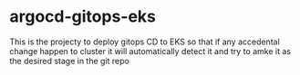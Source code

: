 # argocd-gitops-eks
This is the projecty to deploy gitops CD to EKS so that if any accedental change happen to cluster it will automatically detect it and try to amke it as the desired stage in the git repo

